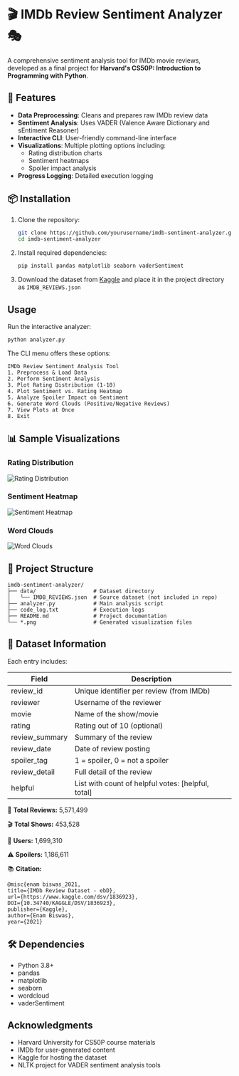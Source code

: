 # 🎬 IMDb Review Sentiment Analyzer 🎭

A comprehensive sentiment analysis tool for IMDb movie reviews, developed as a final project for **Harvard's CS50P: Introduction to Programming with Python**.

## 📌 Features

- **Data Preprocessing**: Cleans and prepares raw IMDb review data
- **Sentiment Analysis**: Uses VADER (Valence Aware Dictionary and sEntiment Reasoner)
- **Interactive CLI**: User-friendly command-line interface
- **Visualizations**: Multiple plotting options including:
  - Rating distribution charts
  - Sentiment heatmaps
  - Spoiler impact analysis
- **Progress Logging**: Detailed execution logging

## 📦 Installation

1. Clone the repository:
   ```bash
   git clone https://github.com/yourusername/imdb-sentiment-analyzer.git
   cd imdb-sentiment-analyzer
   ```

2. Install required dependencies:
   ```bash
   pip install pandas matplotlib seaborn vaderSentiment
   ```

3. Download the dataset from [Kaggle](https://www.kaggle.com/dsv/1836923) and place it in the project directory as `IMDB_REVIEWS.json`

## Usage

Run the interactive analyzer:
```bash
python analyzer.py
```

The CLI menu offers these options:
```
IMDb Review Sentiment Analysis Tool
1. Preprocess & Load Data
2. Perform Sentiment Analysis
3. Plot Rating Distribution (1-10)
4. Plot Sentiment vs. Rating Heatmap
5. Analyze Spoiler Impact on Sentiment
6. Generate Word Clouds (Positive/Negative Reviews)
7. View Plots at Once
8. Exit
```

## 📊 Sample Visualizations

### Rating Distribution
![Rating Distribution](reviews_per_rating.png)

### Sentiment Heatmap
![Sentiment Heatmap](Sentiment_vs_rating.png)

### Word Clouds
![Word Clouds](word_cloud.png)

## 📂 Project Structure
```
imdb-sentiment-analyzer/
├── data/                  # Dataset directory
│   └── IMDB_REVIEWS.json  # Source dataset (not included in repo)
├── analyzer.py            # Main analysis script
├── code_log.txt           # Execution logs
├── README.md              # Project documentation
└── *.png                  # Generated visualization files
```

## 📝 Dataset Information
Each entry includes:

| Field           | Description                                         |
| --------------- | --------------------------------------------------- |
| review\_id      | Unique identifier per review (from IMDb)            |
| reviewer        | Username of the reviewer                            |
| movie           | Name of the show/movie                              |
| rating          | Rating out of 10 (optional)                         |
| review\_summary | Summary of the review                               |
| review\_date    | Date of review posting                              |
| spoiler\_tag    | 1 = spoiler, 0 = not a spoiler                      |
| review\_detail  | Full detail of the review                           |
| helpful         | List with count of helpful votes: \[helpful, total] |

📌 **Total Reviews:** 5,571,499

🎬 **Total Shows:** 453,528

👥 **Users:** 1,699,310

⚠️ **Spoilers:** 1,186,611

📚 **Citation:**

```
@misc{enam biswas_2021, 
title={IMDb Review Dataset - ebD}, 
url={https://www.kaggle.com/dsv/1836923}, 
DOI={10.34740/KAGGLE/DSV/1836923}, 
publisher={Kaggle}, 
author={Enam Biswas}, 
year={2021}
```


## 🛠 Dependencies

- Python 3.8+
- pandas
- matplotlib
- seaborn
- wordcloud
- vaderSentiment

## Acknowledgments

- Harvard University for CS50P course materials
- IMDb for user-generated content
- Kaggle for hosting the dataset
- NLTK project for VADER sentiment analysis tools
